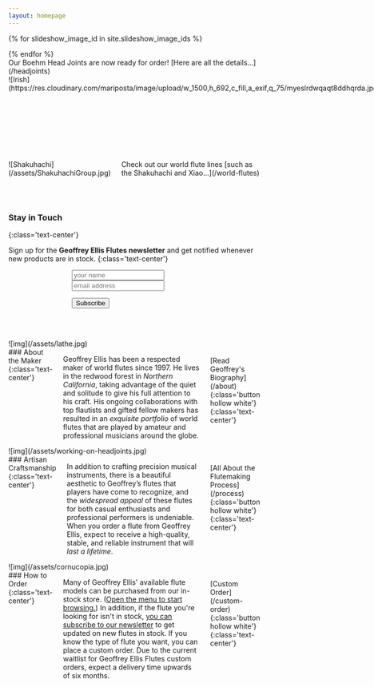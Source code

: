 ```yaml
---
layout: homepage
---
```


<div class="no-para-margin fade-on-load" markdown="1">

<div class="slideshow-container">

<div id="cycler">
{% for slideshow_image_id in site.slideshow_image_ids %}
  <figure {% if forloop.index0 == 0 %}class="base" {% endif %}style="background-image:url({{ slideshow_image_id | cloudinary_url:'w_2048,h_4000,c_limit,a_exif,q_75' }})"></figure>
{% endfor %}
</div>

</div>

<!-- ![Boehm Head Joints](/assets/MixedHeadjoints.jpg) -->
</div>

<div class="blue-tag static fade-on-load" markdown="1">
Our Boehm Head Joints are now ready for order! [Here are all the details…](/headjoints)
</div>

<div class="row no-para-margin fade-on-load">
  <div class="columns medium-6 no-padding" markdown="1">
![Irish](https://res.cloudinary.com/mariposta/image/upload/w_1500,h_692,c_fill,a_exif,q_75/myeslrdwqaqt8ddhqrda.jpg)
<div class="blue-tag static" markdown="1">
The latest batch of Irish Flutes are here and [they sound truly amazing…](/irish-flutes)
</div>
  </div>
  <div class="columns medium-6 no-padding" markdown="1">
![Shakuhachi](/assets/ShakuhachiGroup.jpg)
<div class="blue-tag static" markdown="1">
Check out our world flute lines [such as the Shakuhachi and Xiao…](/world-flutes)
</div>
  </div>
</div>

<br/><br/>

### Stay in Touch
{:class='text-center'}

Sign up for the <strong>Geoffrey Ellis Flutes newsletter</strong> and get notified whenever new products are in stock.
{:class='text-center'}

<form style="max-width:250px;margin: 0 auto" action="https://www.createsend.com/t/subscribeerror?description=" method="post" data-id="5B5E7037DA78A748374AD499497E309E63343B84B65325393DB5D4503F8C8F42CC792579B0261F03C50F43F2A1B8B874C7542608F5804CB14BB4A41EBEF25097">

  <input name="cm-name" type="text" placeholder="your name" />
  <input name="cm-pdthjd-pdthjd" type="email" placeholder="email address" />

  <p class="text-center"><input type="submit" class="button" value="Subscribe" /></p>
</form>

<br/><br/>

<div class="blue row"><div class="right-col-background"></div>
  <div class="columns medium-6 no-padding no-para-margin pull-right" markdown="1">
![img](/assets/lathe.jpg)
  </div>
  <div class="columns medium-6 top-padding max-text with-left-space" markdown="1">
### About the Maker
{:class='text-center'}

Geoffrey Ellis has been a respected maker of world flutes since 1997. He lives in the redwood forest in _Northern California_, taking advantage of the quiet and solitude to give his full attention to his craft. His ongoing collaborations with top flautists and gifted fellow makers has resulted in an _exquisite portfolio_ of world flutes that are played by amateur and professional musicians around the globe.

<br/>
[Read Geoffrey's Biography](/about){:class='button hollow white'}
{:class='text-center'}
  </div>
</div>

<div class="amber row"><div class="left-col-background"></div>
  <div class="columns medium-6 no-padding no-para-margin" markdown="1">
![img](/assets/working-on-headjoints.jpg)
  </div>
  <div class="columns medium-6 top-padding max-text with-right-space" markdown="1">
### Artisan Craftsmanship
{:class='text-center'}

In addition to crafting precision musical instruments, there is a beautiful aesthetic to Geoffrey’s flutes that players have come to recognize, and the _widespread appeal_ of these flutes for both casual enthusiasts and professional performers is undeniable.  When you order a flute from Geoffrey Ellis, expect to receive a high-quality, stable, and reliable instrument that will _last a lifetime_.

<br/>
[All About the Flutemaking Process](/process){:class='button hollow white'}
{:class='text-center'}
  </div>
</div>

<div class="blue row"><div class="right-col-background"></div>
  <div class="columns medium-6 no-padding no-para-margin pull-right" markdown="1">
![img](/assets/cornucopia.jpg)
  </div>
  <div class="columns medium-6 top-padding max-text with-left-space" markdown="1">
### How to Order
{:class='text-center'}

Many of Geoffrey Ellis' available flute models can be purchased from our in-stock store. (<a href="#" onclick="document.querySelector('nav#menu > a').click();return false">Open the menu to start browsing.</a>) In addition, if the flute you're looking for isn't in stock, <a href="#">you can subscribe to our newsletter</a> to get updated on new flutes in stock. If you know the type of flute you want, you can place a custom order. Due to the current waitlist for Geoffrey Ellis Flutes custom orders, expect a delivery time upwards of six months.

<br/>
[Custom Order](/custom-order){:class='button hollow white'}
{:class='text-center'}
  </div>
</div>

<script type="text/javascript">
function cycleImages(){
      var $active = $('#cycler .active');
      var $next = ($active.next().not('.base').length > 0) ? $active.next().not('.base') : $('#cycler figure').not('.base').first();
      $next.css('z-index',2);//move the next image up the pile
      $active.fadeOut(1500,function(){//fade out the top image
	      $active.css('z-index',1).show().removeClass('active');//reset the z-index and unhide the image
          $next.css('z-index',3).addClass('active');//make the next image the top one
      });
    }

$(document).ready(function(){
$('#cycler figure.base').clone().prependTo('#cycler');
$('#cycler figure.base').last().removeClass('base').addClass('active');
$('#cycler figure').show();
// run every 6s
setInterval('cycleImages()', 6000);
})</script>
